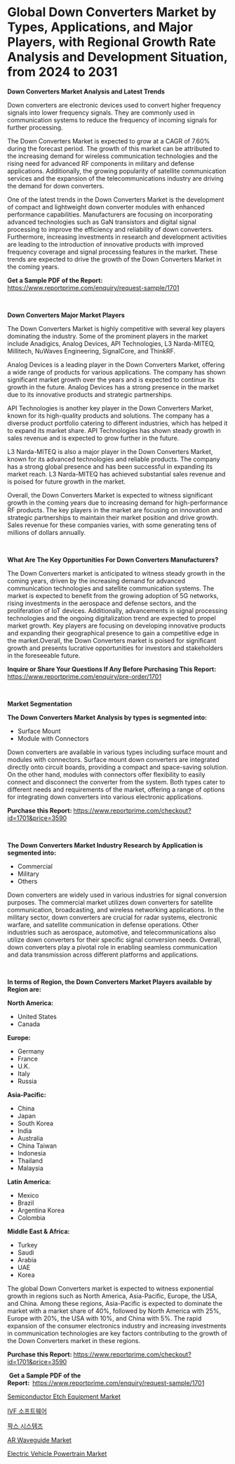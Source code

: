 <p><h1>Global Down Converters Market by Types, Applications, and Major Players, with Regional Growth Rate Analysis and Development Situation, from 2024 to 2031</h1></p><p><strong>Down Converters Market Analysis and Latest Trends</strong></p>
<p><p>Down converters are electronic devices used to convert higher frequency signals into lower frequency signals. They are commonly used in communication systems to reduce the frequency of incoming signals for further processing.</p><p>The Down Converters Market is expected to grow at a CAGR of 7.60% during the forecast period. The growth of this market can be attributed to the increasing demand for wireless communication technologies and the rising need for advanced RF components in military and defense applications. Additionally, the growing popularity of satellite communication services and the expansion of the telecommunications industry are driving the demand for down converters.</p><p>One of the latest trends in the Down Converters Market is the development of compact and lightweight down converter modules with enhanced performance capabilities. Manufacturers are focusing on incorporating advanced technologies such as GaN transistors and digital signal processing to improve the efficiency and reliability of down converters. Furthermore, increasing investments in research and development activities are leading to the introduction of innovative products with improved frequency coverage and signal processing features in the market. These trends are expected to drive the growth of the Down Converters Market in the coming years.</p></p>
<p><strong>Get a Sample PDF of the Report:&nbsp;</strong> <a href="https://www.reportprime.com/enquiry/request-sample/1701">https://www.reportprime.com/enquiry/request-sample/1701</a></p>
<p>&nbsp;</p>
<p><strong>Down Converters Major Market Players</strong></p>
<p><p>The Down Converters Market is highly competitive with several key players dominating the industry. Some of the prominent players in the market include Anadigics, Analog Devices, API Technologies, L3 Narda-MITEQ, Millitech, NuWaves Engineering, SignalCore, and ThinkRF. </p><p>Analog Devices is a leading player in the Down Converters Market, offering a wide range of products for various applications. The company has shown significant market growth over the years and is expected to continue its growth in the future. Analog Devices has a strong presence in the market due to its innovative products and strategic partnerships.</p><p>API Technologies is another key player in the Down Converters Market, known for its high-quality products and solutions. The company has a diverse product portfolio catering to different industries, which has helped it to expand its market share. API Technologies has shown steady growth in sales revenue and is expected to grow further in the future.</p><p>L3 Narda-MITEQ is also a major player in the Down Converters Market, known for its advanced technologies and reliable products. The company has a strong global presence and has been successful in expanding its market reach. L3 Narda-MITEQ has achieved substantial sales revenue and is poised for future growth in the market.</p><p>Overall, the Down Converters Market is expected to witness significant growth in the coming years due to increasing demand for high-performance RF products. The key players in the market are focusing on innovation and strategic partnerships to maintain their market position and drive growth. Sales revenue for these companies varies, with some generating tens of millions of dollars annually.</p></p>
<p>&nbsp;</p>
<p><strong>What Are The Key Opportunities For Down Converters Manufacturers?</strong></p>
<p><p>The Down Converters market is anticipated to witness steady growth in the coming years, driven by the increasing demand for advanced communication technologies and satellite communication systems. The market is expected to benefit from the growing adoption of 5G networks, rising investments in the aerospace and defense sectors, and the proliferation of IoT devices. Additionally, advancements in signal processing technologies and the ongoing digitalization trend are expected to propel market growth. Key players are focusing on developing innovative products and expanding their geographical presence to gain a competitive edge in the market.Overall, the Down Converters market is poised for significant growth and presents lucrative opportunities for investors and stakeholders in the foreseeable future.</p></p>
<p><strong>Inquire or Share Your Questions If Any Before Purchasing This Report:</strong> <a href="https://www.reportprime.com/enquiry/pre-order/1701">https://www.reportprime.com/enquiry/pre-order/1701</a></p>
<p>&nbsp;</p>
<p><strong>Market Segmentation</strong></p>
<p><strong>The Down Converters Market Analysis by types is segmented into:</strong></p>
<p><ul><li>Surface Mount</li><li>Module with Connectors</li></ul></p>
<p><p>Down converters are available in various types including surface mount and modules with connectors. Surface mount down converters are integrated directly onto circuit boards, providing a compact and space-saving solution. On the other hand, modules with connectors offer flexibility to easily connect and disconnect the converter from the system. Both types cater to different needs and requirements of the market, offering a range of options for integrating down converters into various electronic applications.</p></p>
<p><strong>Purchase this Report:&nbsp;</strong><a href="https://www.reportprime.com/checkout?id=1701&price=3590">https://www.reportprime.com/checkout?id=1701&price=3590</a></p>
<p>&nbsp;</p>
<p><strong>The Down Converters Market Industry Research by Application is segmented into:</strong></p>
<p><ul><li>Commercial</li><li>Military</li><li>Others</li></ul></p>
<p><p>Down converters are widely used in various industries for signal conversion purposes. The commercial market utilizes down converters for satellite communication, broadcasting, and wireless networking applications. In the military sector, down converters are crucial for radar systems, electronic warfare, and satellite communication in defense operations. Other industries such as aerospace, automotive, and telecommunications also utilize down converters for their specific signal conversion needs. Overall, down converters play a pivotal role in enabling seamless communication and data transmission across different platforms and applications.</p></p>
<p>&nbsp;</p>
<p><strong>In terms of Region, the Down Converters Market Players available by Region are:</strong></p>
<p>
    <p> <strong> North America: </strong>
        <ul>
            <li>United States</li>
            <li>Canada</li>
        </ul>
        </p> 
    <p> <strong> Europe: </strong>
        <ul>
            <li>Germany</li>
            <li>France</li>
            <li>U.K.</li>
            <li>Italy</li>
            <li>Russia</li>
        </ul>
        </p> 
    <p> <strong> Asia-Pacific: </strong>
        <ul>
            <li>China</li>
            <li>Japan</li>
            <li>South Korea</li>
            <li>India</li>
            <li>Australia</li>
            <li>China Taiwan</li>
            <li>Indonesia</li>
            <li>Thailand</li>
            <li>Malaysia</li>
        </ul>
        </p> 
    <p> <strong> Latin America: </strong>
        <ul>
            <li>Mexico</li>
            <li>Brazil</li>
            <li>Argentina Korea</li>
            <li>Colombia</li>
        </ul>
        </p> 
    <p> <strong> Middle East & Africa: </strong>
        <ul>
            <li>Turkey</li>
            <li>Saudi</li>
            <li>Arabia</li>
            <li>UAE</li>
            <li>Korea</li>
        </ul>
    </p>
    </p>
<p><p>The global Down Converters market is expected to witness exponential growth in regions such as North America, Asia-Pacific, Europe, the USA, and China. Among these regions, Asia-Pacific is expected to dominate the market with a market share of 40%, followed by North America with 25%, Europe with 20%, the USA with 10%, and China with 5%. The rapid expansion of the consumer electronics industry and increasing investments in communication technologies are key factors contributing to the growth of the Down Converters market in these regions.</p></p>
<p><strong>Purchase this Report: </strong><a href="https://www.reportprime.com/checkout?id=1701&price=3590">https://www.reportprime.com/checkout?id=1701&price=3590</a></p>
<p>&nbsp;<strong>Get a Sample PDF of the Report:&nbsp;&nbsp;</strong><a href="https://www.reportprime.com/enquiry/request-sample/1701">https://www.reportprime.com/enquiry/request-sample/1701</a></p>
<p><strong></strong></p>
<p><p><a href="https://github.com/peachesmcdowel1/Market-Research-Report-List-2/blob/main/semiconductor-etch-equipment-market.md">Semiconductor Etch Equipment Market</a></p><p><a href="https://github.com/fredrickeglers/Market-Research-Report-List-1/blob/main/37297909428.md">IVF 소프트웨어</a></p><p><a href="https://github.com/bunxhcci35271755/Market-Research-Report-List-1/blob/main/40037399427.md">팍스 시스템즈</a></p><p><a href="https://github.com/edytherolanlouisejk1miz0wig/Market-Research-Report-List-1/blob/main/ar-waveguide-market.md">AR Waveguide Market</a></p><p><a href="https://issuu.com/reportprime-2/docs/electric-vehicle-powertrain-market-size-2030.pptx">Electric Vehicle Powertrain Market</a></p></p>